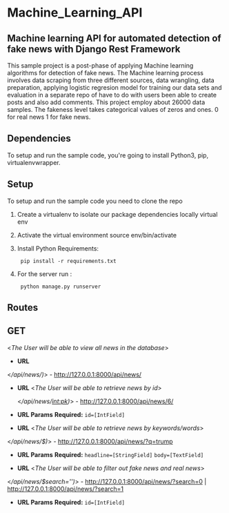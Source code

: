 # Machine_Learning_API

## Machine learning API for automated detection of fake news with Django Rest Framework 

This sample project is a post-phase of applying Machine learning algorithms for detection of fake news. The Machine learning process involves data scraping from three different sources, data wrangling, data preparation, applying logistic regresion model for training our data sets and evaluation in a separate repo of have to do with users been able to create posts and also add comments. This project employ about 26000 data samples. The fakeness level takes categorical values of zeros and ones. 0 for real news 1 for fake news.


## Dependencies

To setup and run the sample code, you're going to install Python3, pip, virtualenvwrapper.

## Setup

To setup and run the sample code you need to clone the repo
        
1. Create a virtualenv to isolate our package dependencies locally
    virtual env
    
2. Activate the virtual environment
    source env/bin/activate
    
3. Install Python Requirements:

        pip install -r requirements.txt
        
4. For the server run :

        python manage.py runserver        
        
## Routes

**GET**
----
  <_The User will be able to view all news in the database_>
  
  * **URL**

  <_/api/news/)_>   -   http://127.0.0.1:8000/api/news/
  
  
* **URL**
 <_The User will be able to retrieve news by id_>
 
  <_/api/news/<int:pk>)_>    -   http://127.0.0.1:8000/api/news/6/
  
  
 *  **URL Params** 
 **Required:**
 `id=[IntField]`
 
 * **URL**
 <_The User will be able to retrieve news by keywords/words_>
 
  <_/api/news/$)_>    -   http://127.0.0.1:8000/api/news/?q=trump
  
  
 *  **URL Params** 
 **Required:**
 `headline=[StringField]`
 `body=[TextField]`
 
 * **URL**
 <_The User will be able to filter out fake news and real news_>
 
  <_/api/news/$search='')_>    -  http://127.0.0.1:8000/api/news/?search=0  |  http://127.0.0.1:8000/api/news/?search=1
  
  
 *  **URL Params** 
 **Required:**
 `id=[IntField]`
        